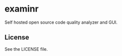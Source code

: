 examinr
=======

Self hosted open source code quality analyzer and GUI.

License
-------

See the LICENSE file.
